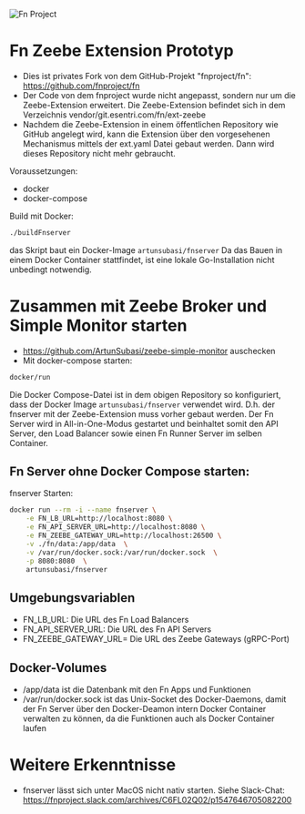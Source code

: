 <a id="top"></a>
![Fn Project](http://fnproject.io/images/fn-300x125.png)

# Fn Zeebe Extension Prototyp
* Dies ist privates Fork von dem GitHub-Projekt "fnproject/fn":  https://github.com/fnproject/fn
* Der Code von dem fnproject wurde nicht angepasst, sondern nur um die Zeebe-Extension erweitert. Die Zeebe-Extension befindet sich in dem Verzeichnis vendor/git.esentri.com/fn/ext-zeebe
* Nachdem die Zeebe-Extension in einem öffentlichen Repository wie GitHub angelegt wird, kann die Extension über den vorgesehenen Mechanismus mittels der ext.yaml Datei gebaut werden. Dann wird dieses Repository nicht mehr gebraucht.

Voraussetzungen:
* docker
* docker-compose

Build mit Docker:
```sh
./buildFnserver
```
das Skript baut ein Docker-Image `artunsubasi/fnserver`
Da das Bauen in einem Docker Container stattfindet, ist eine lokale Go-Installation nicht unbedingt notwendig.

# Zusammen mit Zeebe Broker und Simple Monitor starten
* https://github.com/ArtunSubasi/zeebe-simple-monitor auschecken
* Mit docker-compose starten:
```sh
docker/run
```
Die Docker Compose-Datei ist in dem obigen Repository so konfiguriert, dass der Docker Image `artunsubasi/fnserver` verwendet wird. D.h. der fnserver mit der Zeebe-Extension muss vorher gebaut werden. Der Fn Server wird in All-in-One-Modus gestartet und beinhaltet somit den API Server, den Load Balancer sowie einen Fn Runner Server im selben Container.

## Fn Server ohne Docker Compose starten:
fnserver Starten: 
```sh
docker run --rm -i --name fnserver \
    -e FN_LB_URL=http://localhost:8080 \
    -e FN_API_SERVER_URL=http://localhost:8080 \
    -e FN_ZEEBE_GATEWAY_URL=http://localhost:26500 \
    -v ./fn/data:/app/data  \
    -v /var/run/docker.sock:/var/run/docker.sock  \
    -p 8080:8080  \
    artunsubasi/fnserver
```

## Umgebungsvariablen
* FN_LB_URL: Die URL des Fn Load Balancers
* FN_API_SERVER_URL: Die URL des Fn API Servers
* FN_ZEEBE_GATEWAY_URL= Die URL des Zeebe Gateways (gRPC-Port)

## Docker-Volumes
* /app/data ist die Datenbank mit den Fn Apps und Funktionen
* /var/run/docker.sock ist das Unix-Socket des Docker-Daemons, damit der Fn Server über den Docker-Deamon intern Docker Container verwalten zu können, da die Funktionen auch als Docker Container laufen

# Weitere Erkenntnisse
* fnserver lässt sich unter MacOS nicht nativ starten. Siehe Slack-Chat: https://fnproject.slack.com/archives/C6FL02Q02/p1547646705082200

